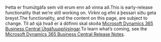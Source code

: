 <span data-ttu-id="50d52-101">Þetta er frumútgáfa sem við erum enn að vinna að.</span><span class="sxs-lookup"><span data-stu-id="50d52-101">This is early-release functionality that we’re still working on.</span></span> <span data-ttu-id="50d52-102">Virkni og efni á þessari síðu geta breyst.</span><span class="sxs-lookup"><span data-stu-id="50d52-102">The functionality, and the content on this page, are subject to change.</span></span> <span data-ttu-id="50d52-103">Til að sjá hvað er á döfinni skal skoða [Microsoft Dynamics 365 Business Central Útgáfuupplýsingar](https://go.microsoft.com/fwlink/?linkid=2047422).</span><span class="sxs-lookup"><span data-stu-id="50d52-103">To learn what’s coming, see the [Microsoft Dynamics 365 Business Central Release Notes](https://go.microsoft.com/fwlink/?linkid=2047422).</span></span>